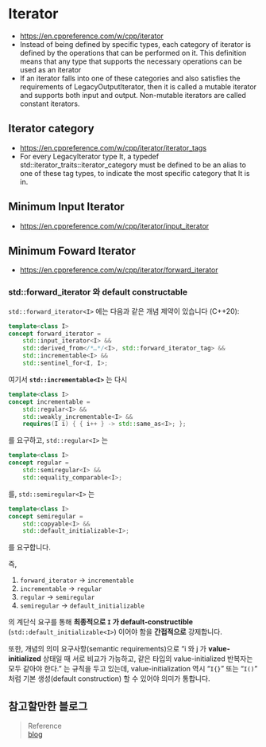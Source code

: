 # Iterator

* https://en.cppreference.com/w/cpp/iterator
* Instead of being defined by specific types, each category of iterator is defined by the operations that can be performed on it. This definition means that any type that supports the necessary operations can be used as an iterator 
* If an iterator falls into one of these categories and also satisfies the requirements of LegacyOutputIterator, then it is called a mutable iterator and supports both input and output. Non-mutable iterators are called constant iterators.

## Iterator category
* https://en.cppreference.com/w/cpp/iterator/iterator_tags
* For every LegacyIterator type It, a typedef std::iterator_traits<It>::iterator_category must be defined to be an alias to one of these tag types, to indicate the most specific category that It is in.

## Minimum Input Iterator
* https://en.cppreference.com/w/cpp/iterator/input_iterator

## Minimum Foward Iterator
* https://en.cppreference.com/w/cpp/iterator/forward_iterator

### std::forward_iterator 와 default constructable
`std::forward_iterator<I>` 에는 다음과 같은 개념 제약이 있습니다 (C++20):

```cpp
template<class I>
concept forward_iterator =
    std::input_iterator<I> &&
    std::derived_from</*…*/<I>, std::forward_iterator_tag> &&
    std::incrementable<I> &&
    std::sentinel_for<I, I>;
```
여기서 **`std::incrementable<I>`** 는 다시

```cpp
template<class I>
concept incrementable =
    std::regular<I> &&
    std::weakly_incrementable<I> &&
    requires(I i) { { i++ } -> std::same_as<I>; };
```
를 요구하고, `std::regular<I>` 는

```cpp
template<class I>
concept regular =
    std::semiregular<I> &&
    std::equality_comparable<I>;
```

를, `std::semiregular<I>` 는

```cpp
template<class I>
concept semiregular =
    std::copyable<I> &&
    std::default_initializable<I>;
```

를 요구합니다.

즉,

1. `forward_iterator` → `incrementable`
2. `incrementable` → `regular`
3. `regular` → `semiregular`
4. `semiregular` → `default_initializable`

의 계단식 요구를 통해 **최종적으로 `I` 가 default-constructible** (`std::default_initializable<I>`) 이어야 함을 **간접적으로** 강제합니다.

또한, 개념의 의미 요구사항(semantic requirements)으로 “i 와 j 가 **value-initialized** 상태일 때 서로 비교가 가능하고, 같은 타입의 value-initialized 반복자는 모두 같아야 한다.” 는 규칙을 두고 있는데, value-initialization 역시 “`I{}`” 또는 “`I()`” 처럼 기본 생성(default construction) 할 수 있어야 의미가 통합니다.


## 참고할만한 블로그
> Reference   
> [blog](https://www.internalpointers.com/post/writing-custom-iterators-modern-cpp)
